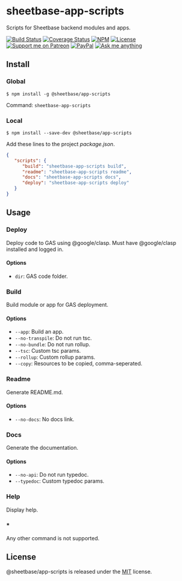 # sheetbase-app-scripts

Scripts for Sheetbase backend modules and apps.

<!-- <block:header> -->

[![Build Status](https://travis-ci.com/sheetbase/app-scripts.svg?branch=master)](https://travis-ci.com/sheetbase/app-scripts) [![Coverage Status](https://coveralls.io/repos/github/sheetbase/app-scripts/badge.svg?branch=master)](https://coveralls.io/github/sheetbase/app-scripts?branch=master) [![NPM](https://img.shields.io/npm/v/@sheetbase/app-scripts.svg)](https://www.npmjs.com/package/@sheetbase/app-scripts) [![License][license_badge]][license_url] [![Support me on Patreon][patreon_badge]][patreon_url] [![PayPal][paypal_donate_badge]][paypal_donate_url] [![Ask me anything][ask_me_badge]][ask_me_url]

<!-- </block:header> -->

## Install

### Global

`$ npm install -g @sheetbase/app-scripts`

Command: `sheetbase-app-scripts`

### Local

`$ npm install --save-dev @sheetbase/app-scripts`

Add these lines to the project *package.json*.

```json
{
   "scripts": {
      "build": "sheetbase-app-scripts build",
      "readme": "sheetbase-app-scripts readme",
      "docs": "sheetbase-app-scripts docs",
      "deploy": "sheetbase-app-scripts deploy"
   }
}
```

## Usage

### Deploy

Deploy code to GAS using @google/clasp.
Must have @google/clasp installed and logged in.

#### Options

- `dir`: GAS code folder.

### Build

Build module or app for GAS deployment.

#### Options

- `--app`: Build an app.
- `--no-transpile`: Do not run tsc.
- `--no-bundle`: Do not run rollup.
- `--tsc`: Custom tsc params.
- `--rollup`: Custom rollup params.
- `--copy`: Resources to be copied, comma-seperated.

### Readme

Generate README.md.

#### Options

- `--no-docs`: No docs link.

### Docs

Generate the documentation.

#### Options

- `--no-api`: Do not run typedoc.
- `--typedoc`: Custom typedoc params.

### Help

Display help.

### *

Any other command is not supported.

## License

@sheetbase/app-scripts is released under the [MIT][license_url] license.

<!-- <block:footer> -->

[license_badge]: https://img.shields.io/github/license/mashape/apistatus.svg
[license_url]: https://github.com/sheetbase/app-scripts/blob/master/LICENSE

[patreon_badge]: https://ionicabizau.github.io/badges/patreon.svg
[patreon_url]: https://www.patreon.com/lamnhan

[paypal_donate_badge]: https://ionicabizau.github.io/badges/paypal_donate.svg
[paypal_donate_url]: https://www.paypal.me/lamnhan

[ask_me_badge]: https://img.shields.io/badge/ask/me-anything-1abc9c.svg
[ask_me_url]: https://m.me/sheetbase

<!-- </block:footer> -->